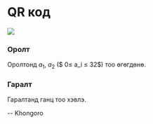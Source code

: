 QR код
======

![][1]

### Оролт
Оролтонд $a_1$, $a_2$ ($ 0≤ a_i ≤ 32$) тоо өгөгдөнө. 

### Гаралт
Гаралтанд ганц тоо хэвлэ.

  [1]: http://espresso.codeforces.com/5f5ab2ca0b0cced12e430ae209c136d90f47653f.png
  
-- Khongoro
